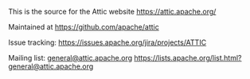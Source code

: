 This is the source for the Attic website https://attic.apache.org/

Maintained at https://github.com/apache/attic

Issue tracking: https://issues.apache.org/jira/projects/ATTIC

Mailing list: general@attic.apache.org https://lists.apache.org/list.html?general@attic.apache.org

